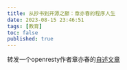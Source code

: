 ```yaml
---
title: 从抄书到开源之巅：章亦春的程序人生 
date: 2023-08-15 23:46:51
tags: [教育]
toc: false
published: true
---
```


转发一个openresty作者章亦春的[自述文章](https://mp.weixin.qq.com/s/xfphy67PTbtjeggo7LpjSA)